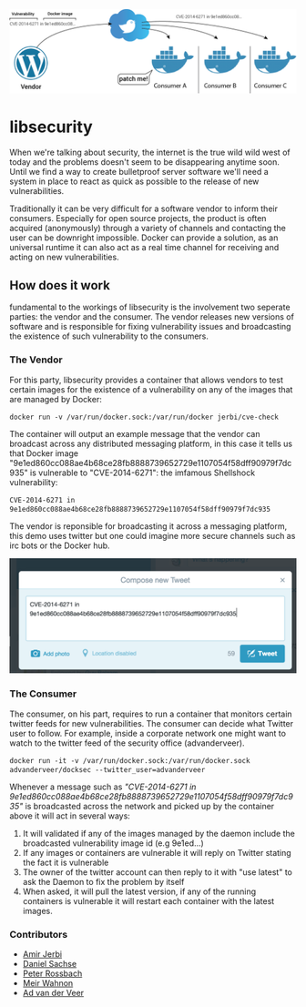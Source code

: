 ![Timeglass Screenshot](/overview.png?raw=true "Timeglass Screenshot")


# libsecurity
When we're talking about security, the internet is the true wild wild west of today and the problems doesn't seem to be disappearing anytime soon. Until we find a way to create bulletproof server software we'll need a system in place to react as quick as possible to the release of new vulnerabilities. 

Traditionally it can be very difficult for a software vendor to inform their consumers. Especially for open source projects, the product is often acquired (anonymously) through a variety of channels and contacting the user can be downright impossible. Docker can provide a solution, as an universal runtime it can also act as a real time channel for receiving and acting on new vulnerabilities.

## How does it work
fundamental to the workings of libsecurity is the involvement two seperate parties: the vendor and the consumer. The vendor releases new versions of software and is responsible for fixing vulnerability issues and broadcasting the existence of such vulnerability to the consumers. 

### The Vendor
For this party, libsecurity provides a container that allows vendors to test certain images for the existence of a vulnerability on any of the images that are managed by Docker:

```
docker run -v /var/run/docker.sock:/var/run/docker jerbi/cve-check
```

The container will output an example message that the vendor can broadcast across any distributed messaging platform, in this case it tells us that Docker image "9e1ed860cc088ae4b68ce28fb8888739652729e1107054f58dff90979f7dc935" is vulnerable to "CVE-2014-6271": the imfamous Shellshock vulnerability:

```
CVE-2014-6271 in 9e1ed860cc088ae4b68ce28fb8888739652729e1107054f58dff90979f7dc935
```

The vendor is reponsible for broadcasting it across a messaging platform, this demo uses twitter but one could imagine more secure channels such as irc bots or the Docker hub.

![Timeglass Screenshot](/screenshot.png?raw=true "Timeglass Screenshot")

### The Consumer
The consumer, on his part, requires to run a container that monitors certain twitter feeds for new vulnerabilities. The consumer can decide what Twitter user to follow. For example, inside a corporate network one might want to watch to the twitter feed of the security office (advanderveer).

```
docker run -it -v /var/run/docker.sock:/var/run/docker.sock advanderveer/docksec --twitter_user=advanderveer
```

Whenever a message such as _"CVE-2014-6271 in 9e1ed860cc088ae4b68ce28fb8888739652729e1107054f58dff90979f7dc935"_ is broadcasted across the network and picked up by the container above it will act in several ways:

1. It will validated if any of the images managed by the daemon include the broadcasted vulnerability image id (e.g 9e1ed...)
2. If any images or containers are vulnerable it will reply on Twitter stating the fact it is vulnerable
3. The owner of the twitter account can then reply to it with "use latest" to ask the Daemon to fix the problem by itself
2. When asked, it will pull the latest version, if any of the running containers is vulnerable it will restart each container with the latest images. 

### Contributors

- [Amir Jerbi](https://github.com/jerbia)
- [Daniel Sachse](https://github.com/w0mbat)
- [Peter Rossbach](https://github.com/rossbachp)
- [Meir Wahnon](https://github.com/meirwah)
- [Ad van der Veer](https://github.com/advanderveer)
